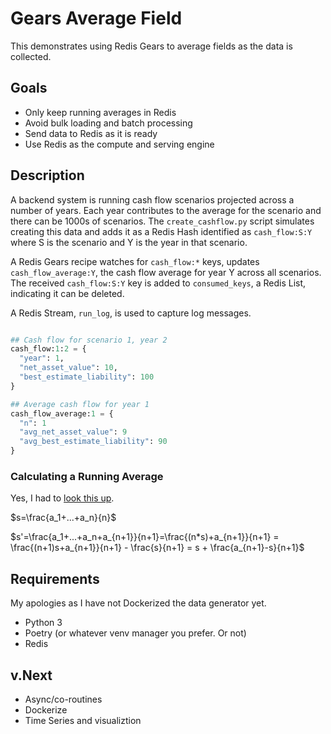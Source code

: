 # Gears Average Field

This demonstrates using Redis Gears to average fields as the data is collected.

## Goals

* Only keep running averages in Redis
* Avoid bulk loading and batch processing
* Send data to Redis as it is ready
* Use Redis as the compute and serving engine

## Description

A backend system is running cash flow scenarios projected across a number of
years. Each year contributes to the average for the scenario and there can be
1000s of scenarios. The `create_cashflow.py` script simulates creating this data
and adds it as a Redis Hash identified as `cash_flow:S:Y` where S is the
scenario and Y is the year in that scenario. 

A Redis Gears recipe watches for `cash_flow:*` keys, updates
`cash_flow_average:Y`, the cash flow average for year Y across all scenarios.
The received `cash_flow:S:Y` key is added to `consumed_keys`, a Redis List,
indicating it can be deleted. 

A Redis Stream, `run_log`, is used to capture log messages.

```python

## Cash flow for scenario 1, year 2
cash_flow:1:2 = {
  "year": 1,
  "net_asset_value": 10,
  "best_estimate_liability": 100
}

## Average cash flow for year 1
cash_flow_average:1 = {
  "n": 1
  "avg_net_asset_value": 9
  "avg_best_estimate_liability": 90
}
```

### Calculating a Running Average

Yes, I had to [look this up](https://math.stackexchange.com/questions/22348/how-to-add-and-subtract-values-from-an-average).

$s=\frac{a_1+...+a_n}{n}$

$s'=\frac{a_1+...+a_n+a_{n+1}}{n+1}=\frac{(n*s)+a_{n+1}}{n+1} = \frac{(n+1)s+a_{n+1}}{n+1} - \frac{s}{n+1} = s + \frac{a_{n+1}-s}{n+1}$

## Requirements

My apologies as I have not Dockerized the data generator yet.

* Python 3
* Poetry (or whatever venv manager you prefer. Or not)
* Redis

## v.Next

* Async/co-routines
* Dockerize
* Time Series and visualiztion
